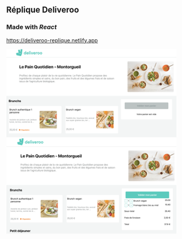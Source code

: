 ## Réplique Deliveroo

### Made with _React_

https://deliveroo-replique.netlify.app

  <img src="./picture.png" width="450" alt="picture Deliveroo">

<img src="./picture2.png" width="450" alt="picture Deliveroo Panier">
